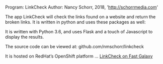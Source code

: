Program: LinkCheck
Author:  Nancy Schorr, 2018, 'http://schorrmedia.com'

The app LinkCheck will check the links found on a website and return the broken links. It is written in python and uses these packages as well:

It is written with Python 3.6, and uses Flask and a touch of Javascript to display the results.

The source code can be viewed at: github.com/nmschorr/linkcheck

It is hosted on RedHat’s OpenShift platform ... <a href="http://fastgalaxy.com">LinkCheck on Fast Galaxy</a>




